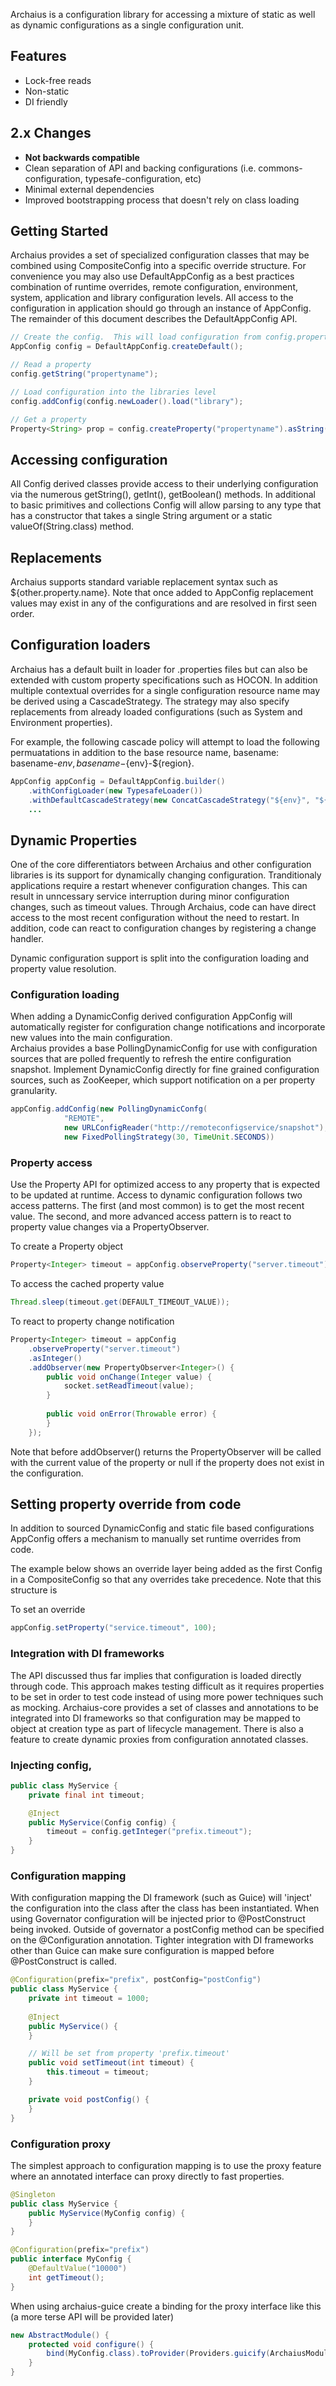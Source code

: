 Archaius is a configuration library for accessing a mixture of static as well
as dynamic configurations as a single configuration unit.

## Features
* Lock-free reads
* Non-static
* DI friendly

## 2.x Changes
* **Not backwards compatible**
* Clean separation of API and backing configurations (i.e. commons-configuration, typesafe-configuration, etc)
* Minimal external dependencies
* Improved bootstrapping process that doesn't rely on class loading

## Getting Started

Archaius provides a set of specialized configuration classes that may be combined
using CompositeConfig into a specific override structure.  For convenience you may 
also use DefaultAppConfig as a best practices combination of runtime overrides,
remote configuration, environment, system, application and library configuration 
levels.  All access to the configuration in application should go through an instance 
of AppConfig.  The remainder of this document describes the DefaultAppConfig API.  

```java
// Create the config.  This will load configuration from config.properties
AppConfig config = DefaultAppConfig.createDefault();

// Read a property
config.getString("propertyname");

// Load configuration into the libraries level
config.addConfig(config.newLoader().load("library");

// Get a property
Property<String> prop = config.createProperty("propertyname").asString();

```

## Accessing configuration

All Config derived classes provide access to their underlying configuration via the numerous 
getString(), getInt(), getBoolean() methods.  In additional to basic primitives and collections
Config will allow parsing to any type that has a constructor that takes a single String 
argument or a static valueOf(String.class) method.  

## Replacements

Archaius supports standard variable replacement syntax such as ${other.property.name}.  Note that
once added to AppConfig replacement values may exist in any of the configurations and are
resolved in first seen order.  

## Configuration loaders

Archaius has a default built in loader for .properties files but can also be extended with custom
property specifications such as HOCON.  In addition multiple contextual overrides for a single 
configuration resource name may be derived using a CascadeStrategy.  The strategy may also specify
replacements from already loaded configurations (such as System and Environment properties).

For example, the following cascade policy will attempt to load the following permuatations in addition
to the base resource name, basename: basename-${env}, basename-${env}-${region}.  

``` java
AppConfig appConfig = DefaultAppConfig.builder()
    .withConfigLoader(new TypesafeLoader())
    .withDefaultCascadeStrategy(new ConcatCascadeStrategy("${env}", "${region}"))
    ...
```

## Dynamic Properties

One of the core differentiators between Archaius and other configuration libraries
is its support for dynamically changing configuration.  Tranditionaly applications 
require a restart whenever configuration changes.  This can result in unncessary 
service interruption during minor configuration changes, such as timeout values.  Through
Archaius, code can have direct access to the most recent configuration without the need to 
restart.  In addition, code can react to configuration changes by registering a change
handler.  

Dynamic configuration support is split into the configuration loading and property
value resolution.

### Configuration loading

When adding a DynamicConfig derived configuration AppConfig will automatically register for
configuration change notifications and incorporate new values into the main configuration.  
Archaius provides a base PollingDynamicConfig for use with configuration sources that are
polled frequently to refresh the entire configuration snapshot.  Implement DynamicConfig 
directly for fine grained configuration sources, such as ZooKeeper, which support notification 
on a per property granularity.

```java
appConfig.addConfig(new PollingDynamicConfg(
            "REMOTE", 
            new URLConfigReader("http://remoteconfigservice/snapshot"), 
            new FixedPollingStrategy(30, TimeUnit.SECONDS)) 
```

### Property access

Use the Property API for optimized access to any property that is expected to be updated at
runtime.  Access to dynamic configuration follows two access patterns.  The first (and most common)
is to get the most recent value.  The second, and more advanced access pattern is to react
to property value changes via a PropertyObserver. 

To create a Property object

```java
Property<Integer> timeout = appConfig.observeProperty("server.timeout").asInteger(DEFAULT_TIMEOUT_VALUE);
```

To access the cached property value
```java
Thread.sleep(timeout.get(DEFAULT_TIMEOUT_VALUE));
```

To react to property change notification

```java
Property<Integer> timeout = appConfig
    .observeProperty("server.timeout")
    .asInteger() 
    .addObserver(new PropertyObserver<Integer>() {
        public void onChange(Integer value) {
            socket.setReadTimeout(value);
        }
        
        public void onError(Throwable error) {
        }
    });
```

Note that before addObserver() returns the PropertyObserver will be called with the current value of the property
or null if the property does not exist in the configuration.

## Setting property override from code

In addition to sourced DynamicConfig and static file based configurations AppConfig offers a mechanism to 
manually set runtime overrides from code. 

The example below shows an override layer being added as the first Config in a CompositeConfig so that any
overrides take precedence.  Note that this structure is

To set an override
```java
appConfig.setProperty("service.timeout", 100);
```

### Integration with DI frameworks

The API discussed thus far implies that configuration is loaded directly through code.  This approach makes testing
difficult as it requires properties to be set in order to test code instead of using more power techniques
such as mocking.  Archaius-core provides a set of classes and annotations to be integrated into DI frameworks
so that configuration may be mapped to object at creation type as part of lifecycle management.  There is also
a feature to create dynamic proxies from configuration annotated classes.

### Injecting config,

```java
public class MyService {
    private final int timeout;

    @Inject
    public MyService(Config config) {
        timeout = config.getInteger("prefix.timeout");
    }
}
```

### Configuration mapping

With configuration mapping the DI framework (such as Guice) will 'inject' the configuration into the class 
after the class has been instantiated.  When using Governator configuration will be injected prior to 
@PostConstruct being invoked.  Outside of governator a postConfig method can be specified on the 
@Configuration annotation.  Tighter integration with DI frameworks other than Guice can make sure configuration
is mapped before @PostConstruct is called.

```java
@Configuration(prefix="prefix", postConfig="postConfig")
public class MyService {
    private int timeout = 1000;
    
    @Inject
    public MyService() {
    }

    // Will be set from property 'prefix.timeout'
    public void setTimeout(int timeout) {
        this.timeout = timeout;
    }

    private void postConfig() {
    }
}
```

### Configuration proxy

The simplest approach to configuration mapping is to use the proxy feature where an annotated interface 
can proxy directly to fast properties.

```java
@Singleton
public class MyService {
    public MyService(MyConfig config) {
    }
}

@Configuration(prefix="prefix")
public interface MyConfig {
    @DefaultValue("10000")
    int getTimeout();
}
```

When using archaius-guice create a binding for the proxy interface like this (a more terse API will be provided later)

```java
new AbstractModule() {
    protected void configure() {
        bind(MyConfig.class).toProvider(Providers.guicify(ArchaiusModule.forProxy(MyConfig.class));
    }
}
```




